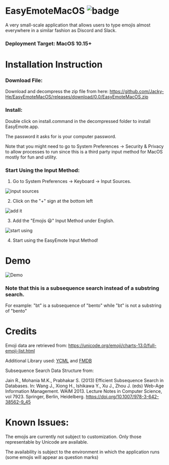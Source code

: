 # EasyEmoteMacOS ![badge](https://img.shields.io/badge/cool-project-green)
A very small-scale application that allows users to type emojis almost everywhere in a similar fashion as Discord and Slack. 

### Deployment Target: MacOS 10.15+

# Installation Instruction

### Download File:
Download and decompress the zip file from here: https://github.com/Jacky-He/EasyEmoteMacOS/releases/download/0.0/EasyEmoteMacOS.zip
### Install:
Double click on install.command in the decompressed folder to install EasyEmote.app.

The password it asks for is your computer password.

Note that you might need to go to System Preferences -> Security & Privacy to allow processes to run since this is a third party input method for MacOS mostly for fun and utility.
### Start Using the Input Method:
1. Go to System Preferences -> Keyboard -> Input Sources.

![input sources](https://user-images.githubusercontent.com/39445499/103815050-c1805f00-5030-11eb-98ab-77d4d1c5b427.png)

2. Click on the "+" sign at the bottom left

![add it](https://user-images.githubusercontent.com/39445499/103815065-cb09c700-5030-11eb-9a1e-5e5a28613bdc.png)

3. Add the "Emojis 😃" Input Method under English.

![start  using](https://user-images.githubusercontent.com/39445499/103815076-d2c96b80-5030-11eb-9a96-6e692b768b65.png)

4. Start using the EasyEmote Input Method!

# Demo
![Demo](https://user-images.githubusercontent.com/39445499/103433088-f9168380-4bb8-11eb-990c-f9140c522ecb.gif)

### Note that this is a subsequence search instead of a substring search. 
For example: "bt" is a subsequence of "bento" while "bt" is not a substring of "bento"

# Credits
Emoji data are retrieved from: https://unicode.org/emoji/charts-13.0/full-emoji-list.html

Additional Library used: [YCML](https://github.com/yconst/YCML) and [FMDB](https://github.com/ccgus/fmdb)

Subsequence Search Data Structure from:

Jain R., Mohania M.K., Prabhakar S. (2013) Efficient Subsequence Search in Databases. In: Wang J., Xiong H., Ishikawa Y., Xu J., Zhou J. (eds) Web-Age Information Management. WAIM 2013. Lecture Notes in Computer Science, vol 7923. Springer, Berlin, Heidelberg. https://doi.org/10.1007/978-3-642-38562-9_45

# Known Issues:
The emojis are currently not subject to customization. Only those representable by Unicode are available. 

The availability is subject to the environment in which the application runs (some emojis will appear as question marks)
